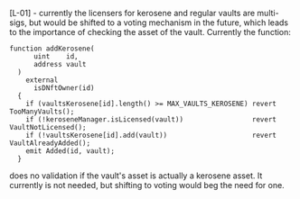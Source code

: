 [L-01] - currently the licensers for kerosene and regular vaults are multi-sigs, but would be shifted to a voting mechanism in the future, which leads to the importance of checking the asset of the vault. Currently the function:
```solidity
function addKerosene(
      uint    id,
      address vault
  ) 
    external
      isDNftOwner(id)
  {
    if (vaultsKerosene[id].length() >= MAX_VAULTS_KEROSENE) revert TooManyVaults();
    if (!keroseneManager.isLicensed(vault))                 revert VaultNotLicensed();
    if (!vaultsKerosene[id].add(vault))                     revert VaultAlreadyAdded();
    emit Added(id, vault);
  }
```
does no validation if the vault's asset is actually a kerosene asset.
It currently is not needed, but shifting to voting would beg the need for one.